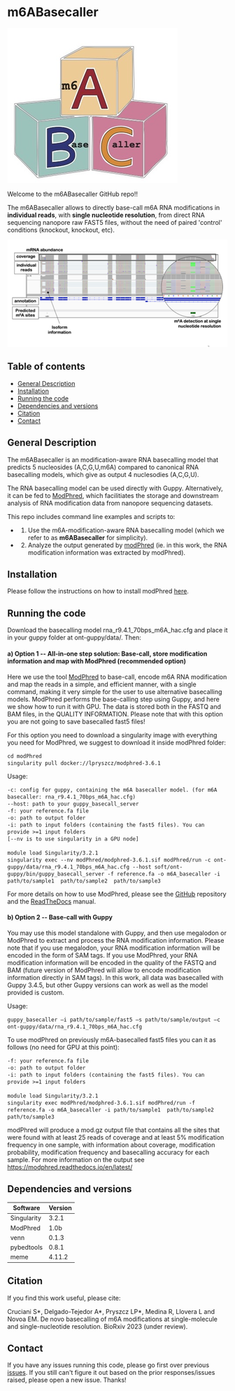 # m6ABasecaller

![alt text](./img/logo_m6ABC.jpg "m6ABC_logo")

Welcome to the m6ABasecaller GitHub repo!! 

The m6ABasecaller allows to directly base-call m6A RNA modifications in **individual reads**, with **single nucleotide resolution**, from direct RNA sequencing nanopore raw FAST5 files, without the need of paired 'control' conditions (knockout, knockout, etc). 

![alt text](./img/m6ABasecaller_IGV.png "m6ABasecaller_IGV")

## Table of contents
- [General Description](#General-description)
- [Installation](#Installation)
- [Running the code](#Running-the-code)
- [Dependencies and versions](#Dependencies-and-versions)
- [Citation](#Citation) 
- [Contact](#Contact) 


## General Description
The m6ABasecaller is an modification-aware RNA basecalling model that predicts 5 nucleosides (A,C,G,U,m6A) compared to canonical RNA basecalling models, which give as output 4 nuclesodies (A,C,G,U). 

The RNA basecalling model can be used directly with Guppy. Alternatively, it can be fed to [ModPhred](https://modphred.readthedocs.io/en/latest/), which facilitiates the storage and downstream analysis of RNA modification data from nanopore sequencing datasets. 

This repo includes command line examples and scripts to: 
* 1. Use the m6A-modification-aware RNA basecalling model (which we refer to as **m6ABasecaller** for simplicity). 
* 2. Analyze the output generated by [modPhred](https://github.com/novoalab/modPhred) (ie. in this work, the RNA modification information was extracted by modPhred).


## Installation 

Please follow the instructions on how to install modPhred [here](https://modphred.readthedocs.io/en/latest/install.html).

## Running the code

Download the basecalling model rna_r9.4.1_70bps_m6A_hac.cfg and place it in your guppy folder at ont-guppy/data/. Then:


#### a) Option 1 --  All-in-one step solution: Base-call, store modification information and map with ModPhred (recommended option)
Here we use the tool [ModPhred](https://github.com/novoalab/modPhred) to base-call, encode m6A RNA modification and map the reads in a simple, and efficient manner, with a single command, making it very simple for the user to use alternative basecalling models.  ModPhred performs the base-calling step using Guppy, and here we show how to run it with GPU. The data is stored both in the FASTQ and BAM files, in the QUALITY INFORMATION. Please note that with this option you are not going to save basecalled fast5 files! 

For this  option you need to download a singularity image with everything you need for ModPhred, we suggest to download it inside modPhred folder:

```
cd modPhred
singularity pull docker://lpryszcz/modphred-3.6.1
```


Usage: 
```
-c: config for guppy, containing the m6A basecaller model. (for m6A basecaller: rna_r9.4.1_70bps_m6A_hac.cfg)
--host: path to your guppy_basecall_server
-f: your reference.fa file
-o: path to output folder
-i: path to input folders (containing the fast5 files). You can provide >=1 input folders
[--nv is to use singularity in a GPU node]

module load Singularity/3.2.1
singularity exec --nv modPhred/modphred-3.6.1.sif modPhred/run -c ont-guppy/data/rna_r9.4.1_70bps_m6A_hac.cfg --host soft/ont-guppy/bin/guppy_basecall_server -f reference.fa -o m6A_basecaller -i path/to/sample1  path/to/sample2  path/to/sample3 

```

For more details on how to use ModPhred, please see the [GitHub](https://github.com/novoalab/modPhred) repository and the [ReadTheDocs](https://modphred.readthedocs.io/en/latest/install.html) manual.

#### b) Option 2 -- Base-call with Guppy 
You may use this model standalone with Guppy, and then use megalodon or ModPhred to extract and process the RNA modification information. Please note that if you use megalodon, your RNA modification information will be encoded in the form of SAM tags. If you use ModPhred, your RNA modification information will be encoded in the quality of the FASTQ and BAM (future version of ModPhred will allow to encode modification information directly in SAM tags). In this work, all data was basecalled with Guppy 3.4.5, but other Guppy versions can work as well as the model provided is custom.

Usage: 
```
guppy_basecaller –i path/to/sample/fast5 –s path/to/sample/output –c ont-guppy/data/rna_r9.4.1_70bps_m6A_hac.cfg
```

To use modPhred on previously m6A-basecalled fast5 files you can it as follows (no need for GPU at this point): 

```
-f: your reference.fa file
-o: path to output folder
-i: path to input folders (containing the fast5 files). You can provide >=1 input folders

module load Singularity/3.2.1
singularity exec modPhred/modphred-3.6.1.sif modPhred/run -f reference.fa -o m6A_basecaller -i path/to/sample1  path/to/sample2  path/to/sample3 

```

modPhred will produce a mod.gz output file that contains all the sites that were found with at least 25 reads of coverage and at least 5% modification frequency in one sample, with information about coverage, modification probability, modification frequency and basecalling accuracy for each sample. For more information on the output see [https://modphred.readthedocs.io/en/latest/ ](https://modphred.readthedocs.io/en/latest/)



## Dependencies and versions

Software | Version 
--- | ---
Singularity | 3.2.1
ModPhred | 1.0b
venn | 0.1.3
pybedtools | 0.8.1
meme | 4.11.2

## Citation
  
If you find this work useful, please cite: 

Cruciani S*, Delgado-Tejedor A*, Pryszcz LP*, Medina R, Llovera L and Novoa EM. De novo basecalling of m6A  modifications at single-molecule and single-nucleotide resolution. BioRxiv 2023 (under review). 
  
## Contact
If you have any issues running this code, please go first over previous [issues](https://github.com/novoalab/m6ABasecaller/issues). If you still can't figure it out based on the prior responses/issues raised, please open a new issue. Thanks!   
